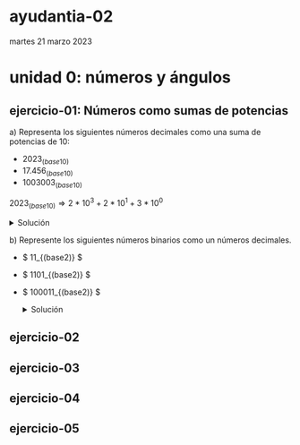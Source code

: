 # ayudantia-02

martes 21 marzo 2023

# unidad 0: números y ángulos

<!---
## qué deben saber:

- diferencia entre números naturales y reales
- noción de infinito
- qué son los sistemas numéricos
- conversión entre sistemas numéricos distintos
    - sistema decimal
    - sistema binario
    - sistema hexadecimal
- qué es son los ángulos y como se miden
- diferencia entre grados y radianes
- conversión entre grados y radianes
- ¿qué es $\pi$?  
--->

## ejercicio-01: Números como sumas de potencias

a) Representa los siguientes números decimales como una suma de potencias de 10:

- $2023_{(base10)}$
- $17.456_{(base10)}$
- $1003003_{(base10)}$

$2023_{(base10)} \Rightarrow 2*10^3 + 2*10^1 + 3*10^0$

<details>
<summary>Solución</summary>

Los números que utilizamos día a día está formado por un código de diez símbolos (del 0 al 9). A esto se le llama un código numérico de base 10.

Para realizar la suma de potencias de 10 nos debemos fijar en el orden de los números de derecha a izquierda.

$2023_{(base10)} \Rightarrow 2*10^3 + 2*10^1 + 3*10^0$

$17.456_{(base10)}  \Rightarrow  1*10^1 + 7*10^0 + 4*10^{-1} + 5*10^{-2} + 6*10^{-2}$

$1003003_{(base10)} \Rightarrow 1*10^6 + 3*10^3 + 3*10^0$
        
</details>
    

b) Represente los siguientes números binarios como un números decimales.

- $ 11_{(base2)} $
- $ 1101_{(base2)} $
- $ 100011_{(base2)} $

    <details>
        <summary>Solución</summary>

    El sistema binario ocupa solo dos dígitos (el 0 y el 1).

    Para convertir cualquier número binario a un número decimal, debemos representar el número como una suma de potencias de 2 y luego ejecutar la suma.

    Para el caso del número binario 11, la suma de potencias de dos quedaría:

    $$
    \begin{align*}
    11_{(base2)} \Rightarrow 1*2^1 + 1*2^0 \\ = 2 + 1 \\ = 3_{(base10)}
    \end{align*}
    $$

    $$ \therefore \ 11_{(base2)} \Rightarrow 3_{(base10)} $$

    Para el caso del número binario 1101:

    $$
    \begin{align*}
    1101_{(base2)} \Rightarrow 1*2^3 + 1*2^2 + 0*2^1 + 1*2^0 \\ = 8 + 4 + 0 + 1 \\ = 13_{(base10)}
    \end{align*}
    $$

    $$ \therefore \ 1101_{(base2)} \Rightarrow 13_{(base10)} $$

    Y para convertir el número binario 100011 a decimal:

    $$
    \begin{align*}
    100011{(base2)} \Rightarrow 1*2^5 + 1*2^1 + 1*2^0 \\ = 32 + 2 + 1 \\ = 35_{(base10)}
    \end{align*}
    $$

    $$ \therefore \ 100011{(base2)} \Rightarrow 35_{(base10)} $$

    </details>






## ejercicio-02

## ejercicio-03

## ejercicio-04

## ejercicio-05



